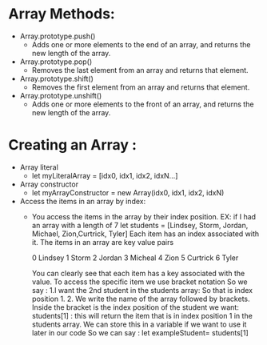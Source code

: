 # Array Methods:
- Array.prototype.push()
  - Adds one or more elements to the end of an array, and returns the new length of the array.
- Array.prototype.pop()
  - Removes the last element from an array and returns that element.
- Array.prototype.shift()
  - Removes the first element from an array and returns that element.
- Array.prototype.unshift()
  - Adds one or more elements to the front of an array, and returns the new length of the array.
# Creating an Array :
- Array literal
  - let myLiteralArray = [idx0, idx1, idx2, idxN…]
- Array constructor
  - let myArrayConstructor = new Array(idx0, idx1, idx2, idxN)
- Access the items in an array by index:
  - You access the items in the array by their index position.
    EX: if I had an array with a length of 7 
    let students = [Lindsey, Storm, Jordan, Michael, Zion,Curtrick, Tyler]
    Each item has an index associated with it. The items in an array are key value pairs
    
    0 
    Lindsey
    1
    Storm
    2
    Jordan
    3
    Micheal
    4
    Zion
    5
    Curtrick
    6
    Tyler

    You can clearly see that each item has a key associated with the value. To access the specific item we use bracket notation
    So we say : 
    1.I want the 2nd student in the students array: So that is index position 1.
    2. We write the name of the array followed by brackets. Inside the bracket is the index position of the student we want:                                        
    students[1] : this will return the item that is in index position 1 in the students array. 
    We can store this in a variable if we want to use it later in our code
    So we can say : let exampleStudent= students[1]
